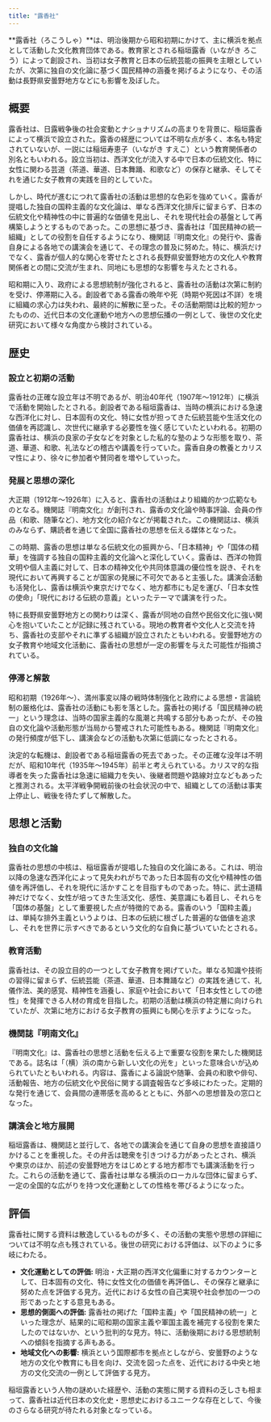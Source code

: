 ```yaml
---
title: "露香社"
---
```


**露香社（ろこうしゃ）**は、明治後期から昭和初期にかけて、主に横浜を拠点として活動した文化教育団体である。教育家とされる稲垣露香（いながき ろこう）によって創設され、当初は女子教育と日本の伝統芸能の振興を主眼としていたが、次第に独自の文化論に基づく国民精神の涵養を掲げるようになり、その活動は長野県安曇野地方などにも影響を及ぼした。

## 概要

露香社は、日露戦争後の社会変動とナショナリズムの高まりを背景に、稲垣露香によって横浜で設立された。露香の経歴については不明な点が多く、本名も特定されていないが、一説には稲垣寿恵子（いながき すえこ）という教育関係者の別名ともいわれる。設立当初は、西洋文化が流入する中で日本の伝統文化、特に女性に関わる芸道（茶道、華道、日本舞踊、和歌など）の保存と継承、そしてそれを通じた女子教育の実践を目的としていた。

しかし、時代が進むにつれて露香社の活動は思想的な色彩を強めていく。露香が提唱した独自の国粋主義的な文化論は、単なる西洋文化排斥に留まらず、日本の伝統文化や精神性の中に普遍的な価値を見出し、それを現代社会の基盤として再構築しようとするものであった。この思想に基づき、露香社は「国民精神の統一組織」としての役割を自任するようになり、機関誌『明南文化』の発行や、露香自身による各地での講演会を通じて、その理念の普及に努めた。特に、横浜だけでなく、露香が個人的な関心を寄せたとされる長野県安曇野地方の文化人や教育関係者との間に交流が生まれ、同地にも思想的な影響を与えたとされる。

昭和期に入り、政府による思想統制が強化されると、露香社の活動は次第に制約を受け、停滞期に入る。創設者である露香の晩年や死（時期や死因は不詳）を境に組織の求心力は失われ、最終的に解散に至った。その活動期間は比較的短かったものの、近代日本の文化運動や地方への思想伝播の一例として、後世の文化史研究において様々な角度から検討されている。

## 歴史

### 設立と初期の活動

露香社の正確な設立年は不明であるが、明治40年代（1907年～1912年）に横浜で活動を開始したとされる。創設者である稲垣露香は、当時の横浜における急速な西洋化に対し、日本固有の文化、特に女性が担ってきた伝統芸能や生活文化の価値を再認識し、次世代に継承する必要性を強く感じていたといわれる。初期の露香社は、横浜の良家の子女などを対象とした私的な塾のような形態を取り、茶道、華道、和歌、礼法などの稽古や講義を行っていた。露香自身の教養とカリスマ性により、徐々に参加者や賛同者を増やしていった。

### 発展と思想の深化

大正期（1912年～1926年）に入ると、露香社の活動はより組織的かつ広範なものとなる。機関誌『明南文化』が創刊され、露香の文化論や時事評論、会員の作品（和歌、随筆など）、地方文化の紹介などが掲載された。この機関誌は、横浜のみならず、購読者を通じて全国に露香社の思想を伝える媒体となった。

この時期、露香の思想は単なる伝統文化の振興から、「日本精神」や「国体の精華」を強調する独自の国粋主義的文化論へと深化していく。露香は、西洋の物質文明や個人主義に対して、日本の精神文化や共同体意識の優位性を説き、それを現代において再興することが国家の発展に不可欠であると主張した。講演会活動も活発化し、露香は横浜や東京だけでなく、地方都市にも足を運び、「日本女性の使命」「現代における伝統の意義」といったテーマで講演を行った。

特に長野県安曇野地方との関わりは深く、露香が同地の自然や民俗文化に強い関心を抱いていたことが記録に残されている。現地の教育者や文化人と交流を持ち、露香社の支部やそれに準ずる組織が設立されたともいわれる。安曇野地方の女子教育や地域文化活動に、露香社の思想が一定の影響を与えた可能性が指摘されている。

### 停滞と解散

昭和初期（1926年～）、満州事変以降の戦時体制強化と政府による思想・言論統制の厳格化は、露香社の活動にも影を落とした。露香社の掲げる「国民精神の統一」という理念は、当時の国家主義的な風潮と共鳴する部分もあったが、その独自の文化論や活動形態が当局から警戒された可能性もある。機関誌『明南文化』の発行頻度が低下し、講演会などの活動も次第に低調になったとされる。

決定的な転機は、創設者である稲垣露香の死去であった。その正確な没年は不明だが、昭和10年代（1935年～1945年）前半と考えられている。カリスマ的な指導者を失った露香社は急速に組織力を失い、後継者問題や路線対立などもあったと推測される。太平洋戦争開戦前後の社会状況の中で、組織としての活動は事実上停止し、戦後を待たずして解散した。

## 思想と活動

### 独自の文化論

露香社の思想の中核は、稲垣露香が提唱した独自の文化論にある。これは、明治以降の急速な西洋化によって見失われがちであった日本固有の文化や精神性の価値を再評価し、それを現代に活かすことを目指すものであった。特に、武士道精神だけでなく、女性が培ってきた生活文化、感性、美意識にも着目し、それらを「国体の基盤」として重要視した点が特徴的である。露香のいう「国粋主義」は、単純な排外主義というよりは、日本の伝統に根ざした普遍的な価値を追求し、それを世界に示すべきであるという文化的な自負に基づいていたとされる。

### 教育活動

露香社は、その設立目的の一つとして女子教育を掲げていた。単なる知識や技術の習得に留まらず、伝統芸能（茶道、華道、日本舞踊など）の実践を通じて、礼儀作法、美的感覚、精神性を涵養し、家庭や社会において「日本女性としての徳性」を発揮できる人材の育成を目指した。初期の活動は横浜の特定層に向けられていたが、次第に地方における女子教育の振興にも関心を示すようになった。

### 機関誌『明南文化』

『明南文化』は、露香社の思想と活動を伝える上で重要な役割を果たした機関誌である。誌名は「（横）浜の南から新しい文化の光を」といった意味合いが込められていたともいわれる。内容は、露香による論説や随筆、会員の和歌や俳句、活動報告、地方の伝統文化や民俗に関する調査報告など多岐にわたった。定期的な発行を通じて、会員間の連帯感を高めるとともに、外部への思想普及の窓口となった。

### 講演会と地方展開

稲垣露香は、機関誌と並行して、各地での講演会を通じて自身の思想を直接語りかけることを重視した。その弁舌は聴衆を引きつける力があったとされ、横浜や東京のほか、前述の安曇野地方をはじめとする地方都市でも講演活動を行った。これらの活動を通じて、露香社は単なる横浜のローカルな団体に留まらず、一定の全国的な広がりを持つ文化運動としての性格を帯びるようになった。

## 評価

露香社に関する資料は散逸しているものが多く、その活動の実態や思想の詳細については不明な点も残されている。後世の研究における評価は、以下のように多岐にわたる。

*   **文化運動としての評価:** 明治・大正期の西洋文化偏重に対するカウンターとして、日本固有の文化、特に女性文化の価値を再評価し、その保存と継承に努めた点を評価する見方。近代における女性の自己実現や社会参加の一つの形であったとする意見もある。
*   **思想的側面への評価:** 露香社の掲げた「国粋主義」や「国民精神の統一」といった理念が、結果的に昭和期の国家主義や軍国主義を補完する役割を果たしたのではないか、という批判的な見方。特に、活動後期における思想統制への傾斜を指摘する声もある。
*   **地域文化への影響:** 横浜という国際都市を拠点としながら、安曇野のような地方の文化や教育にも目を向け、交流を図った点を、近代における中央と地方の文化交流の一例として評価する見方。

稲垣露香という人物の謎めいた経歴や、活動の実態に関する資料の乏しさも相まって、露香社は近代日本の文化史・思想史におけるユニークな存在として、今後のさらなる研究が待たれる対象となっている。